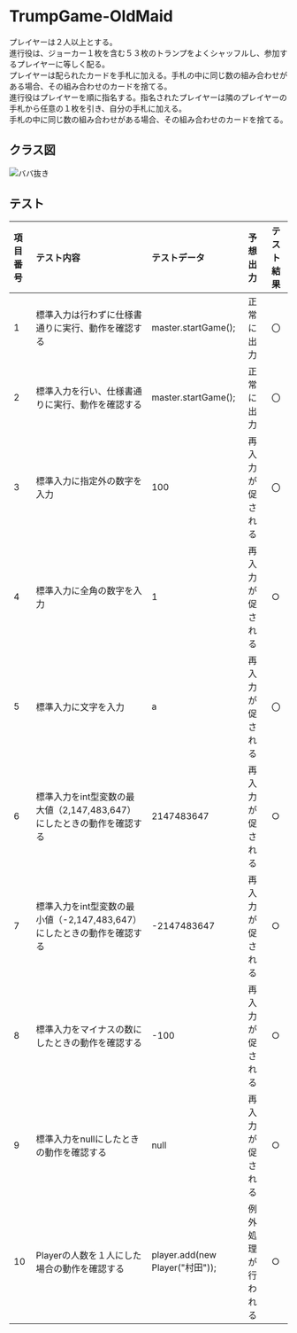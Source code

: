 # TrumpGame-OldMaid

プレイヤーは２人以上とする。  
進行役は、ジョーカー１枚を含む５３枚のトランプをよくシャッフルし、参加するプレイヤーに等しく配る。  
プレイヤーは配られたカードを手札に加える。手札の中に同じ数の組み合わせがある場合、その組み合わせのカードを捨てる。  
進行役はプレイヤーを順に指名する。指名されたプレイヤーは隣のプレイヤーの手札から任意の１枚を引き、自分の手札に加える。  
手札の中に同じ数の組み合わせがある場合、その組み合わせのカードを捨てる。


## クラス図
![ババ抜き](https://user-images.githubusercontent.com/57606507/109086804-a3d99700-774f-11eb-8b4d-ec89a76a8230.jpg)

## テスト
|項目番号|テスト内容|テストデータ|予想出力|テスト結果|
|:----|:----|:----|:----|:----|
|1|標準入力は行わずに仕様書通りに実行、動作を確認する|master.startGame();|正常に出力|〇|
|2|標準入力を行い、仕様書通りに実行、動作を確認する|master.startGame();|正常に出力|〇|
|3|標準入力に指定外の数字を入力|100|再入力が促される|〇|
|4|標準入力に全角の数字を入力|1|再入力が促される|○|
|5|標準入力に文字を入力|a|再入力が促される|〇|
|6|標準入力をint型変数の最大値（2,147,483,647）にしたときの動作を確認する|2147483647|再入力が促される|○|
|7|標準入力をint型変数の最小値（-2,147,483,647）にしたときの動作を確認する|-2147483647|再入力が促される|○|
|8|標準入力をマイナスの数にしたときの動作を確認する|-100|再入力が促される|○|
|9|標準入力をnullにしたときの動作を確認する|null|再入力が促される|○|
|10|Playerの人数を１人にした場合の動作を確認する|player.add(new Player("村田"));|例外処理が行われる|○|
